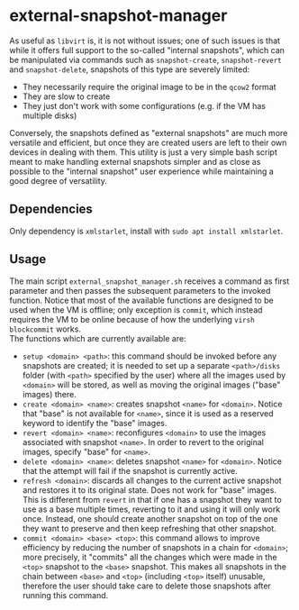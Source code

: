 # external-snapshot-manager
As useful as `libvirt` is, it is not without issues; one of such issues is that while it offers full support to the so-called "internal snapshots", which can be manipulated via commands such as `snapshot-create`, `snapshot-revert` and `snapshot-delete`, snapshots of this type are severely limited:  
+ They necessarily require the original image to be in the `qcow2` format
+ They are slow to create
+ They just don't work with some configurations (e.g. if the VM has multiple disks)  

Conversely, the snapshots defined as "external snapshots" are much more versatile and efficient, but once they are created users are left to their own devices in dealing with them. This utility is just a very simple bash script meant to make handling external snapshots simpler and as close as possible to the "internal snapshot" user experience while maintaining a good degree of versatility.

## Dependencies
Only dependency is `xmlstarlet`, install with `sudo apt install xmlstarlet`.

## Usage
The main script `external_snapshot_manager.sh` receives a command as first parameter and then passes the subsequent parameters to the invoked function. Notice that most of the available functions are designed to be used when the VM is offline; only exception is `commit`, which instead requires the VM to be online because of how the underlying `virsh blockcommit` works.  
The functions which are currently available are:
+ `setup <domain> <path>`: this command should be invoked before any snapshots are created; it is needed to set up a separate `<path>/disks` folder (with `<path>` specified by the user) where all the images used by `<domain>` will be stored, as well as moving the original images ("base" images) there.
+ `create <domain> <name>`: creates snapshot `<name>` for `<domain>`. Notice that "base" is not available for `<name>`, since it is used as a reserved keyword to identify the "base" images.
+ `revert <domain> <name>`: reconfigures `<domain>` to use the images associated with snapshot `<name>`. In order to revert to the original images, specify "base" for `<name>`.
+ `delete <domain> <name>`: deletes snapshot `<name>` for `<domain>`. Notice that the attempt will fail if the snapshot is currently active.
+ `refresh <domain>`: discards all changes to the current active snapshot and restores it to its original state. Does not work for "base" images. This is different from `revert` in that if one has a snapshot they want to use as a base multiple times, reverting to it and using it will only work once. Instead, one should create another snapshot on top of the one they want to preserve and then keep refreshing that other snapshot.
+ `commit <domain> <base> <top>`: this command allows to improve efficiency by reducing the number of snapshots in a chain for `<domain>`; more precisely, it "commits" all the changes which were made in the `<top>` snapshot to the `<base>` snapshot. This makes all snapshots in the chain between `<base>` and `<top>` (including `<top>` itself) unusable, therefore the user should take care to delete those snapshots after running this command.
